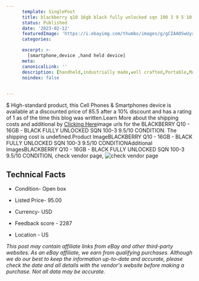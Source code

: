 ```yaml
---
      template: SinglePost
      title: blackberry q10 16gb black fully unlocked sqn 100 3 9 5 10 condition
      status: Published
      date: '2023-02-12'
      featuredImage: 'https://i.ebayimg.com/thumbs/images/g/gCIAAOSwUyxjegyw/s-l225.jpg'
      categories: 

      excerpt: >-
        [smartphone,device ,hand held device]
      meta:
      canonicalLink: ''
      description: [handheld,industrially made,well crafted,Portable,Mobile,Compact,Convenient,Lightweight,Maneuverable,Man-portable,Miniature,Carriable,Hand-held,Light,Holdable,Transportable,Mobile device,Pocket-sized,On-the-go,Wireless,Cordless,Compact size,Convenient size, smartphone,device ,hand held device]
      noindex: false

        
---
```

$
    High-standard product, this Cell Phones & Smartphones device is available at a discounted price of 85.5 after a 10% discount and has a rating of 1 as of the time this blog was written.Learn More about the shipping costs and additional by [Clicking Here](https://www.ebay.com/itm/255841065182?hash=item3b9150d8de%3Ag%3AgCIAAOSwUyxjegyw&mkevt=1&mkcid=1&mkrid=711-53200-19255-0&campid=%253CePNCampaignId%253E&customid=%253CreferenceId%253E&toolid=10049)image urls for the BLACKBERRY Q10  - 16GB - BLACK FULLY UNLOCKED SQN 100-3  9.5/10 CONDITION. The shipping cost is undefined.Product ImageBLACKBERRY Q10  - 16GB - BLACK FULLY UNLOCKED SQN 100-3  9.5/10 CONDITIONAdditional ImagesBLACKBERRY Q10  - 16GB - BLACK FULLY UNLOCKED SQN 100-3  9.5/10 CONDITION, check vendor page, ![check vendor page](https://origin-galleryplus.ebayimg.com/ws/web/255841065182_2_0_1/225x225.jpg,https://origin-galleryplus.ebayimg.com/ws/web/255841065182_3_0_1/225x225.jpg,https://origin-galleryplus.ebayimg.com/ws/web/255841065182_4_0_1/225x225.jpg,https://origin-galleryplus.ebayimg.com/ws/web/255841065182_5_0_1/225x225.jpg,https://origin-galleryplus.ebayimg.com/ws/web/255841065182_6_0_1/225x225.jpg)
    
    

 ## Technical Facts 



     
      

 - Condition- Open box 


      

 - Listed Price- 95.00 


      

 - Currency- USD 


      

 - Feedback score - 2287 


      

 - Location - US 


      
      

 *_This post may contain affiliate links from eBay and other third-party websites. As an eBay affiliate, we earn from qualifying purchases. Although we do our best to keep the information up-to-date and accurate, please check the date and all details with the vendor's website before making a purchase. Not all data may be accurate._*



    
    
    
    
    